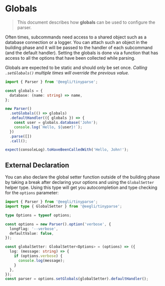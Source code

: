 # Globals

> This document describes how **globals** can be used to configure the parser.

Often times, subcommands need access to a shared object such as a database connection or a logger. You can attach such an object in the building phase and it will be passed to the handler of each subcommand (and the default handler). Setting the globals is done via a function that has access to all the options that have been collected while parsing.

Globals are expected to be static and should only be set once. _Calling `.setGlobals()` multiple times will override the previous value._

```ts
import { Parser } from '@eegli/tinyparse';

const globals = {
  database: (name: string) => name,
};

new Parser()
  .setGlobals(() => globals)
  .defaultHandler(({ globals }) => {
    const user = globals.database('John');
    console.log(`Hello, ${user}!`);
  })
  .parse([])
  .call();

expect(consoleLog).toHaveBeenCalledWith('Hello, John!');
```

## External Declaration

You can also declare the global setter function outside of the building phase by taking a break after declaring your options and using the `GlobalSetter` helper type. Using this type will get you autocompletion and type checking for the `options` parameter:

```ts
import { Parser } from '@eegli/tinyparse';
import type { GlobalSetter } from '@eegli/tinyparse';

type Options = typeof options;

const options = new Parser().option('verbose', {
  longFlag: '--verbose',
  defaultValue: false,
});

const globalSetter: GlobalSetter<Options> = (options) => ({
  log: (message: string) => {
    if (options.verbose) {
      console.log(message);
    }
  },
});
const parser = options.setGlobals(globalSetter).defaultHandler();
```
